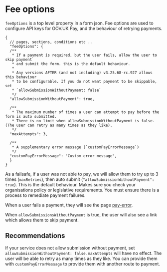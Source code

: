 # Fee options

`feeOptions` is a top level property in a form json. Fee options are used to configure API keys for GOV.UK Pay, and the behaviour of retrying payments. 


```.json5
{
  // pages, sections, conditions etc ..
  "feeOptions": {
  /**
   * If a payment is required, but the user fails, allow the user to skip payment
   * and submit the form. this is the default behaviour.
   *
   * Any versions AFTER (and not including) v3.25.68-rc.927 allows this behaviour
   * to be configurable. If you do not want payment to be skippable, set
   * `allowSubmissionWithoutPayment: false`
   */
  "allowSubmissionWithoutPayment": true,

  /**
   * The maximum number of times a user can attempt to pay before the form is auto submitted.
   * There is no limit when allowSubmissionWithoutPayment is false. (The user can retry as many times as they like).
   */
  "maxAttempts": 3,

  /**
   * A supplementary error message (`customPayErrorMessage`)
   */
  "customPayErrorMessage": "Custom error message",
  }
}
```

As a failsafe, if a user was not able to pay, we will allow them to try up to 3 times (`maxRetries`), then auto submit (`"allowSubmissionWithoutPayment": true`).
This is the default behaviour. Makes sure you check your organisations policy or legislative requirements. You must ensure there is a process to remediate payment failures.

When a user fails a payment, they will see the page [pay-error](./../../runner/src/server/views/pay-error.html).

When `allowSubmissionsWithoutPayment` is true, the user will also see a link which allows them to skip payment. 


## Recommendations 

If your service does not allow submission without payment, set 
`allowSubmissionWithoutPayment: false`. `maxAttempts` will have no effect. The user will be able to retry as many times as they like.
You can provide them with `customPayErrorMessage` to provide them with another route to payment.  

